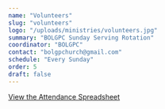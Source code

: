```yaml
---
name: "Volunteers"
slug: "volunteers"
logo: "/uploads/ministries/volunteers.jpg"
summary: "BOLGPC Sunday Serving Rotation"
coordinator: "BOLGPC"
contact: "bolgpchurch@gmail.com"
schedule: "Every Sunday"
order: 5
draft: false
---
```


<a href="https://docs.google.com/spreadsheets/d/1hj495zED2VC1OyUPFN5GDjdedn87qvNFXRH1Yfu-e0g/edit?gid=901472559" target="_blank" rel="noopener noreferrer">
  View the Attendance Spreadsheet
</a>

